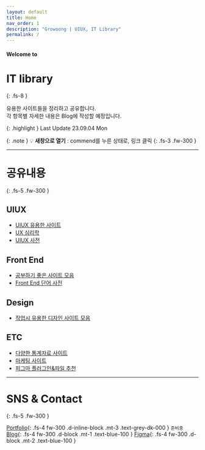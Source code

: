 ```yaml
---
layout: default
title: Home
nav_order: 1
description: "Growoong | UIUX, IT Library"
permalink: /
---
```


#### Welcome to
# IT library
{: .fs-8 }

유용한 사이트들을 정리하고 공유합니다.
<br>
각 항목별 자세한 내용은 Blog에 작성할 예정입니다.

{: .highlight }
Last Update 23.09.04 Mon


{: .note }
💡 **새창으로 열기** : commend를 누른 상태로, 링크 클릭
{: .fs-3 .fw-300 }

---

# 공유내용
{: .fs-5 .fw-300 }

## UIUX
- [UIUX 유용한 사이트](https://growoong.github.io/docs/uiux/02-uiux-sites/)
- [UX 심리학](https://growoong.github.io/docs/uiux/03-ux-psychology/)
- [UIUX 사전](https://growoong.github.io/docs/uiux/04-dictionary/)

## Front End
- [공부하기 좋은 사이트 모음](https://growoong.github.io/docs/frontend/02-frontend-sites/)
- [Front End 단어 사전](https://growoong.github.io/docs/frontend/03-front-dictionary/)

## Design
- [작업시 유용한 디자인 사이트 모음](https://growoong.github.io/docs/Design/02-design-sites/)

## ETC
- [다양한 통계자료 사이트](https://growoong.github.io/docs/etc/02-statistics-sites/)
- [마케팅 사이트](https://growoong.github.io/docs/etc/03-marketing-sites/)
- [피그마 플러그인&파일 추천](https://growoong.github.io/docs/etc/04-figma/)





---

<!-- ![Growoong-main-image](/assets/images/og.png){: width="600px" height="315px"} -->
# SNS & Contact
{: .fs-5 .fw-300 }

[Portfolio](#){: .fs-4 fw-300 .d-inline-block .mt-3 .text-grey-dk-000 } `준비중`
[Blog](https://lifewebstudy.com/){: .fs-4 fw-300 .d-block .mt-1 .text-blue-100 }
[Figma](https://www.figma.com/@growoong){: .fs-4 fw-300 .d-block .mt-2 .text-blue-100 }

